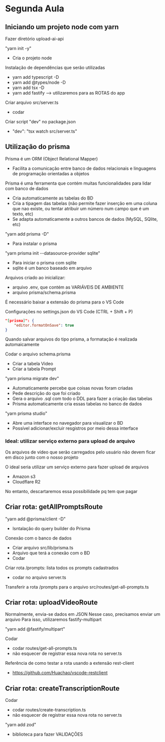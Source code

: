 # Segunda Aula

## Iniciando um projeto node com yarn

Fazer diretório upload-ai-api

"yarn init -y"
- Cria o projeto node

Instalação de dependências que serão utilizadas
- yarn add typescript -D
- yarn add @types/node -D
- yarn add tsx -D
- yarn add fastify --> utilizaremos para as ROTAS do app

Criar arquivo src/server.ts
- codar

Criar script "dev" no package.json
- "dev": "tsx watch src/server.ts"

## Utilização do prisma

Prisma é um ORM (Object Relational Mapper)
- Facilita a comunicação entre banco de dados relacionais e linguagens de programação orientadas a objetos

Prisma é uma ferramenta que contém muitas funcionalidades para lidar com banco de dados
- Cria automaticamente as tabelas do BD
- Cria a tipagem das tabelas (não permite fazer inserção em uma coluna que nao existe, ou tentar atribuir um número num campo que é um texto, etc)
- Se adapta automaticamente a outros bancos de dados (MySQL, SQlite, etc)

"yarn add prisma -D"
- Para instalar o prisma

"yarn prisma init --datasource-provider sqlite"
- Para iniciar o prisma com sqlite
- sqlite é um banco baseado em arquivo

Arquivos criado ao inicializar:
- arquivo .env, que contém as VARIÁVEIS DE AMBIENTE
- arquivo prisma/schema.prisma

É necessário baixar a extensão do prisma para o VS Code

Configurações no settings.json do VS Code (CTRL + Shift + P)
```json
"[prisma]": {
    "editor.formatOnSave": true
}
```
Quando salvar arquivos do tipo prisma, a formatação é realizada automaicamente

Codar o arquivo schema.prisma
- Criar a tabela Video
- Criar a tabela Prompt

"yarn prisma migrate dev"
- Automaticamente percebe que coisas novas foram criadas
- Pede descrição do que foi criado
- Gera o arquivo .sql com todo o DDL para fazer a criação das tabelas
- Prisma automaticamente cria essas tabelas no banco de dados

"yarn prisma studio"
- Abre uma interface no navegador para visualizar o BD
- Possível adicionar/excluir resgistros por meio dessa interface

### Ideal: utilizar serviço externo para upload de arquivo

Os arquivos de vídeo que serão carregados pelo usuário não devem ficar em disco junto com o nosso projeto

O ideal seria utilizar um serviço externo para fazer upload de arquivos
- Amazon s3
- Cloudflare R2

No entanto, descartaremos essa possibilidade pq tem que pagar

## Criar rota: getAllPromptsRoute

"yarn add @prisma/client -D"
- Isntalação do query builder do Prisma

Conexão com o banco de dados
- Criar arquivo src/lib/prisma.ts
- Arquivo que terá a conexão com o BD
- Codar

Criar rota /prompts: lista todos os prompts cadastrados
- codar no arquivo server.ts

Transferir a rota /prompts para o arquivo src/routes/get-all-prompts.ts

## Criar rota: uploadVideoRoute

Normalmente, envia-se dados em JSON
Nesse caso, precisamos enviar um arquivo
Para isso, utilizaremos fastify-multipart

"yarn add @fastify/multipart"

Codar
- codar routes/get-all-prompts.ts
- não esquecer de registrar essa nova rota no server.ts

Referência de como testar a rota usando a extensão rest-client
- https://github.com/Huachao/vscode-restclient

## Criar rota: createTranscriptionRoute

Codar
- codar routes/create-transcription.ts
- não esquecer de registrar essa nova rota no server.ts

"yarn add zod"
- biblioteca para fazer VALIDAÇÕES